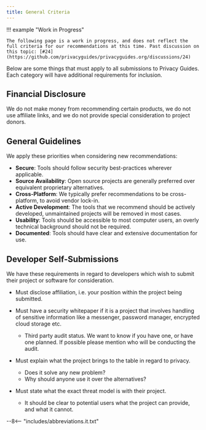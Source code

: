 ```yaml
---
title: General Criteria
---
```


!!! example "Work in Progress"

    The following page is a work in progress, and does not reflect the full criteria for our recommendations at this time. Past discussion on this topic: [#24](https://github.com/privacyguides/privacyguides.org/discussions/24)

Below are some things that must apply to all submissions to Privacy Guides. Each category will have additional requirements for inclusion.

## Financial Disclosure

We do not make money from recommending certain products, we do not use affiliate links, and we do not provide special consideration to project donors.

## General Guidelines

We apply these priorities when considering new recommendations:

- **Secure**: Tools should follow security best-practices wherever applicable.
- **Source Availability**: Open source projects are generally preferred over equivalent proprietary alternatives.
- **Cross-Platform**: We typically prefer recommendations to be cross-platform, to avoid vendor lock-in.
- **Active Development**: The tools that we recommend should be actively developed, unmaintained projects will be removed in most cases.
- **Usability**: Tools should be accessible to most computer users, an overly technical background should not be required.
- **Documented**: Tools should have clear and extensive documentation for use.

## Developer Self-Submissions

We have these requirements in regard to developers which wish to submit their project or software for consideration.

- Must disclose affiliation, i.e. your position within the project being submitted.

- Must have a security whitepaper if it is a project that involves handling of sensitive information like a messenger, password manager, encrypted cloud storage etc.
    - Third party audit status. We want to know if you have one, or have one planned. If possible please mention who will be conducting the audit.

- Must explain what the project brings to the table in regard to privacy.
    - Does it solve any new problem?
    - Why should anyone use it over the alternatives?

- Must state what the exact threat model is with their project.
    - It should be clear to potential users what the project can provide, and what it cannot.

--8<-- "includes/abbreviations.it.txt"
